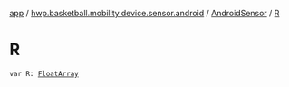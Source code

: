 [app](../../index.md) / [hwp.basketball.mobility.device.sensor.android](../index.md) / [AndroidSensor](index.md) / [R](.)

# R

`var R: `[`FloatArray`](https://kotlinlang.org/api/latest/jvm/stdlib/kotlin/-float-array/index.html)